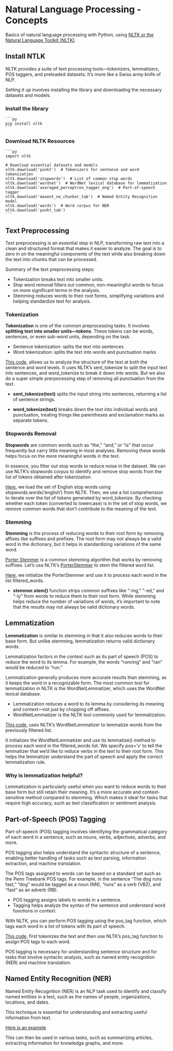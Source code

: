 # Natural Language Processing - Concepts

Basics of natural language processing with Python, using [NLTK or the Natural Language Toolkit (NLTK)](https://www.nltk.org/).

## Install NTLK

NLTK provides a suite of text processing tools—tokenizers, lemmatizers, POS taggers, and preloaded datasets. It’s more like a Swiss army knife of NLP.

Setting it up involves installing the library and downloading the necessary datasets and models.

### Install the library

    ```py
    pip install nltk
    ```

### Download NLTK Resources

    ```py
    import nltk
 
    # Download essential datasets and models
    nltk.download('punkt')  # Tokenizers for sentence and word tokenization
    nltk.download('stopwords')  # List of common stop words
    nltk.download('wordnet')  # WordNet lexical database for lemmatization
    nltk.download('averaged_perceptron_tagger_eng')  # Part-of-speech tagger
    nltk.download('maxent_ne_chunker_tab')  # Named Entity Recognition model
    nltk.download('words')  # Word corpus for NER
    nltk.download('punkt_tab')
    ```

## Text Preprocessing

Text preprocessing is an essential step in NLP, transforming raw text into a clean and structured format that makes it easier to analyze. The goal is to zero in on the meaningful components of the text while also breaking down the text into chunks that can be processed.

Summary of the text preprocessing steps:

- Tokenization breaks text into smaller units.
- Stop word removal filters out common, non-meaningful words to focus on more significant terms in the analysis.
- Stemming reduces words to their root forms, simplifying variations and helping standardize text for analysis.

### Tokenization

**Tokenization** is one of the common preprocessing tasks. It involves **splitting text into smaller units—tokens**. These tokens can be words, sentences, or even sub-word units, depending on the task.

- Sentence tokenization: splits the text into sentences
- Word tokenization: splits the text into words and punctuation marks

[This code](text-preprocessing.py), allows us to analyze the structure of the text at both the sentence and word levels.
It uses NLTK’s sent_tokenize to split the input text into sentences, and word_tokenize to break it down into words. But we also do a super simple prerpocessing step of removing all punctuation from the text.

- **sent_tokenize(text)** splits the input string into sentences, returning a list of sentence strings.

- **word_tokenize(text)** breaks down the text into individual words and punctuation, treating things like parentheses and exclamation marks as separate tokens.

### Stopwords Removal

**Stopwords** are common words such as “the,” “and,” or “is” that occur frequently but carry little meaning in most analyses. Removing these words helps focus on the more meaningful words in the text.

In essence, you filter out stop words to reduce noise in the dataset. We can use NLTK’s stopwords corpus to identify and remove stop words from the list of tokens obtained after tokenization.

[Here](stopwords-removal.py), we load the set of English stop words using stopwords.words(‘english’) from NLTK. Then, we use a list comprehension to iterate over the list of tokens generated by word_tokenize. By checking whether each token (converted to lowercase) is in the set of stop words, we remove common words that don’t contribute to the meaning of the text.

### Stemming

**Stemming** is the process of reducing words to their root form by removing affixes like suffixes and prefixes. The root form may not always be a valid word in the dictionary, but it helps in standardizing variations of the same word.

[Porter Stemmer](https://vijinimallawaarachchi.com/2017/05/09/porter-stemming-algorithm/) is a common stemming algorithm that works by removing suffixes. Let’s use NLTK’s [PorterStemmer](https://www.nltk.org/howto/stem.html) to stem the filtered word list.

[Here](stemming.py), we initialize the PorterStemmer and use it to process each word in the list filtered_words.

- **stemmer.stem()** function strips common suffixes like “-ing,” “-ed,” and “-ly” from words to reduce them to their root form. While stemming helps reduce the number of variations of words, it’s important to note that the results may not always be valid dictionary words.

## Lemmatization

**Lemmatization** is similar to stemming in that it also reduces words to their base form. But unlike stemming, lemmatization returns valid dictionary words.

Lemmatization factors in the context such as its part of speech (POS) to reduce the word to its lemma. For example, the words “running” and “ran” would be reduced to “run.”

Lemmatization generally produces more accurate results than stemming, as it keeps the word in a recognizable form. The most common tool for lemmatization in NLTK is the WordNetLemmatizer, which uses the WordNet lexical database.

- Lemmatization reduces a word to its lemma by considering its meaning and context—not just by chopping off affixes.
- WordNetLemmatizer is the NLTK tool commonly used for lemmatization.

[This code](lemmatization.py), uses NLTK’s WordNetLemmatizer to lemmatize words from the previously filtered list.

It initializes the WordNetLemmatizer and use its lemmatize() method to process each word in the filtered_words list. We specify pos=’v’ to tell the lemmatizer that we’d like to reduce verbs in the text to their root form. This helps the lemmatizer understand the part of speech and apply the correct lemmatization rule.

### Why is lemmatization helpful?

Lemmatization is particularly useful when you want to reduce words to their base form but still retain their meaning. It’s a more accurate and context-sensitive method compared to stemming. Which makes  it ideal for tasks that require high accuracy, such as text classification or sentiment analysis.

## Part-of-Speech (POS) Tagging

Part-of-speech (POS) tagging involves identifying the grammatical category of each word in a sentence, such as nouns, verbs, adjectives, adverbs, and more.

POS tagging also helps understand the syntactic structure of a sentence, enabling better handling of tasks such as text parsing, information extraction, and machine translation.

The POS tags assigned to words can be based on a standard set such as the Penn Treebank POS tags. For example, in the sentence “The dog runs fast,” “dog” would be tagged as a noun (NN), “runs” as a verb (VBZ), and “fast” as an adverb (RB).

- POS tagging assigns labels to words in a sentence.
- Tagging helps analyze the syntax of the sentence and understand word functions in context.

With NLTK, you can perform POS tagging using the pos_tag function, which tags each word in a list of tokens with its part of speech.

[This code](pos-tagging.py), first tokenizes the text and then use NLTK’s pos_tag function to assign POS tags to each word.

POS tagging is necessary for understanding sentence structure and for tasks that involve syntactic analysis, such as named entity recognition (NER) and machine translation.

## Named Entity Recognition (NER)

Named Entity Recognition (NER) is an NLP task used to identify and classify named entities in a text, such as the names of people, organizations, locations, and dates.

This technique is essential for understanding and extracting useful information from text.

[Here is an example](./name-entity-recognition.py)

This can then be used in various tasks, such as summarizing articles, extracting information for knowledge graphs, and more.
